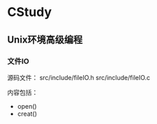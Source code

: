 # CStudy

## Unix环境高级编程

### 文件IO

源码文件：
src/include/fileIO.h
src/include/fileIO.c

内容包括：

- open()
- creat()
